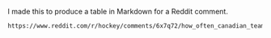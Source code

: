 I made this to produce a table in Markdown for a Reddit comment.

    https://www.reddit.com/r/hockey/comments/6x7q72/how_often_canadian_teams_will_be_on_hockey_night/dmdux6a/
